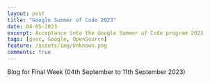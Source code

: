 ```yaml
---
layout: post
title: "Google Summer of Code 2023"
date: 04-05-2023
excerpt: Acceptance into the Google Summer of Code program 2023
tags: [gsoc, Google, OpenSource]
feature: /assets/img/Unknown.png
comments: true
---
```


Blog for Final Week (04th September to 11th September 2023)